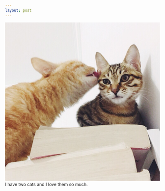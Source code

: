 ```yaml
---
layout: post
---
```

<img src="/images/fulls/07.jpg" class="fit image">
I have two cats and I love them so much.